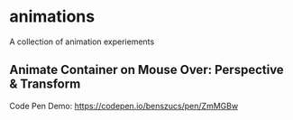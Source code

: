 # animations
A collection of animation experiements

## Animate Container on Mouse Over: Perspective & Transform
Code Pen Demo:  https://codepen.io/benszucs/pen/ZmMGBw
